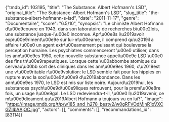 {"tmdb_id": 103195, "title": "The Substance: Albert Hofmann's LSD", "original_title": "The Substance: Albert Hofmann's LSD", "slug_title": "the-substance-albert-hofmann-s-lsd", "date": "2011-11-17", "genre": "Documentaire", "score": "6.5/10", "synopsis": "Le chimiste Albert Hofmann d\u00e9couvre en 1943, dans son laboratoire de recherches b\u00e2lois, une substance jusque-l\u00e0 inconnue. Apr\u00e8s l\u2019avoir exp\u00e9riment\u00e9e sur lui-m\u00eame, il comprend qu\u2019il a affaire \u00e0 un agent extr\u00eamement puissant qui bouleverse la perception humaine. Les psychiatres commenceront \u00e0 utiliser, dans les ann\u00e9es 1950, cette nouvelle substance appel\u00e9e LSD \u00e0 des fins th\u00e9rapeutiques. Lorsque cette \u00abbombe atomique du cerveau\u00bb sort des cliniques dans les ann\u00e9es 1960, c\u2019est une v\u00e9ritable r\u00e9volution: le LSD semble fait pour les hippies en rupture avec la soci\u00e9t\u00e9 d\u2019abondance. Dans les ann\u00e9es 1970, le LSD est mis sur liste noire. Aujourd\u2019hui, les substances psych\u00e9d\u00e9liques retrouvent, pour la premi\u00e8re fois, un usage l\u00e9gal. Le LSD redeviendra-t-il, \u00e0 l\u2019avenir, ce m\u00e9dicament qu\u2019Albert Hofmann a toujours vu en lui?", "image": "https://image.tmdb.org/t/p/w185_and_h278_bestv2/w0gRFVOdMjnR1oVXCGZIIbAAjOC.jpg", "actors": [], "comments": [], "recommandations_id": [83114]}